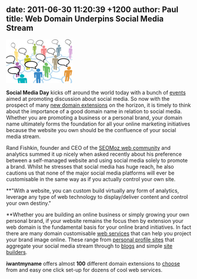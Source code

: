 date: 2011-06-30 11:20:39 +1200
author: Paul
title: Web Domain Underpins Social Media Stream
----

![network.jpg](/media/2011-06-30-network.jpg)

**Social Media Day** kicks off around the world today with a bunch of [events](http://up.org.nz/events/social_media_day_mashup) aimed at promoting discussion about social media. So now with the prospect of many [new domain extensions](https://iwantmyname.com/blog/2011/06/new-era-unfolds-for-domains.html) on the horizon, it is timely to think about the importance of a good domain name in relation to social media. Whether you are promoting a business or a personal brand, your domain name ultimately forms the foundation for all your online marketing initiatives because the website you own should be the confluence of your social media stream.

Rand Fishkin, founder and CEO of the [SEOMoz web community](http://www.seomoz.org/blog) and analytics summed it up nicely when asked recently about his preference between a self-managed website and using social media solely to promote a brand. Whilst he stresses that social media has huge reach, he also cautions us that none of the major social media platforms will ever be customisable in the same way as if you actually control your own site.

**"With a website, you can custom build virtually any form of analytics, leverage any type of web technology to display/deliver content and control your own destiny."

**Whether you are building an online business or simply growing your own personal brand, if your website remains the focus then by extension your web domain is the fundamental basis for your online brand initiatives. In fact there are many domain customisable [web services](https://iwantmyname.co.nz/services) that can help you project your brand image online. These range from [personal profile sites](https://iwantmyname.co.nz/services/personal-profile/) that aggregate your social media stream through to [blogs](https://iwantmyname.co.nz/services/blog-hosting/) and simple [site builders](https://iwantmyname.co.nz/services/website-builder/). 

**iwantmyname** offers almost **100** different domain extensions to [choose](https://iwantmyname.co.nz/) from and easy one click set-up for dozens of cool web services.
